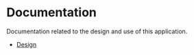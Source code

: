 # Documentation

Documentation related to the design and use of this application.

* [Design](design/design.md)
